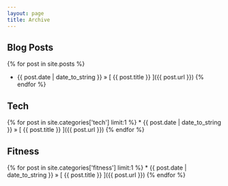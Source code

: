 ```yaml
---
layout: page
title: Archive
---
```


## Blog Posts

{% for post in site.posts %}
  * {{ post.date | date_to_string }} &raquo; [ {{ post.title }} ]({{ post.url }})
{% endfor %}

## Tech 
 {% for post in site.categories['tech'] limit:1 %}
    * {{ post.date | date_to_string }} &raquo; [ {{ post.title }} ]({{ post.url }})
  {% endfor %}

## Fitness

  {% for post in site.categories['fitness'] limit:1 %}
    * {{ post.date | date_to_string }} &raquo; [ {{ post.title }} ]({{ post.url }})
  {% endfor %}